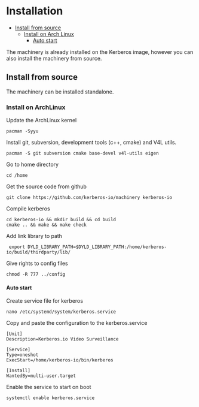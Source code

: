 # Installation

* [Install from source](#install-from-source)
    * [Install on Arch Linux](#install-from-source-on-arch-linux)
        * [Auto start](#start-kerberos-on-boot-archlinux)

The machinery is already installed on the Kerberos image, however you can also install the machinery from source.

<a name="install-from-source"></a>
## Install from source

The machinery can be installed standalone.

<a name="install-from-source-on-arch-linux"></a>
### Install on ArchLinux

Update the ArchLinux kernel

    pacman -Syyu

Install git, subversion, development tools (c++, cmake) and V4L utils.

    pacman -S git subversion cmake base-devel v4l-utils eigen

Go to home directory
	
	cd /home

Get the source code from github

	git clone https://github.com/kerberos-io/machinery kerberos-io

Compile kerberos

    cd kerberos-io && mkdir build && cd build
    cmake .. && make && make check

Add link library to path

	 export DYLD_LIBRARY_PATH=$DYLD_LIBRARY_PATH:/home/kerberos-io/build/thirdparty/lib/

Give rights to config files

    chmod -R 777 ../config

<a name="start-kerberos-on-boot-archlinux"></a>
#### Auto start

Create service file for kerberos

    nano /etc/systemd/system/kerberos.service

Copy and paste the configuration to the kerberos.service 

    [Unit]
    Description=Kerberos.io Video Surveillance
    
    [Service]
    Type=oneshot
    ExecStart=/home/kerberos-io/bin/kerberos

    [Install]
    WantedBy=multi-user.target

Enable the service to start on boot

    systemctl enable kerberos.service